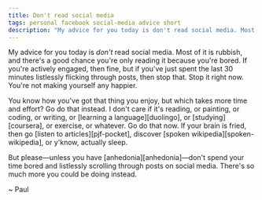 ```yaml
---
title: Don't read social media
tags: personal facebook social-media advice short
description: "My advice for you today is don't read social media. Most of it is rubbish, and there's a good chance you're only reading it because you're bored."
---
```


My advice for you today is *don't* read social media. Most of it is rubbish,
and there's a good chance you're only reading it because you're bored. If
you're actively engaged, then fine, but if you've just spent the last 30
minutes listlessly flicking through posts, then stop that. Stop it right now.
You're not making yourself any happier.

You know how you've got that thing you enjoy, but which takes more time and
effort? Go do that instead. I don't care if it's reading, or painting, or
coding, or writing, or [learning a language][duolingo], or
[studying][coursera], or exercise, or whatever. Go do that now. If your brain
is fried, then go [listen to articles][pjf-pocket], discover
[spoken wikipedia][spoken-wikipedia], or y'know, actually sleep.

But please—unless you have [anhedonia][anhedonia]—don't spend your time bored
and listlessly scrolling through posts on social media. There's so much more
you could be doing instead.

~ Paul 
